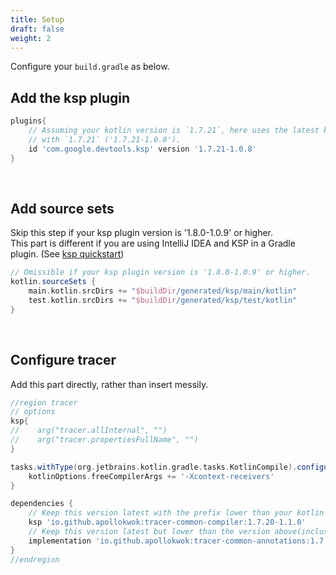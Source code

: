 ```yaml
---
title: Setup
draft: false
weight: 2
---
```


Configure your `build.gradle` as below.

## Add the ksp plugin
```groovy
plugins{
    // Assuming your kotlin version is `1.7.21`, here uses the latest ksp plugin version beginning 
    // with `1.7.21` ('1.7.21-1.0.8').  
    id 'com.google.devtools.ksp' version '1.7.21-1.0.8'
}
```
  
&nbsp;
## Add source sets
Skip this step if your ksp plugin version is '1.8.0-1.0.9' or higher.  
This part is different if you are using IntelliJ IDEA and KSP in a Gradle plugin. 
(See [ksp quickstart](https://kotlinlang.org/docs/ksp-quickstart.html#make-ide-aware-of-generated-code))
```groovy
// Omissible if your ksp plugin version is '1.8.0-1.0.9' or higher. 
kotlin.sourceSets {
    main.kotlin.srcDirs += "$buildDir/generated/ksp/main/kotlin"
    test.kotlin.srcDirs += "$buildDir/generated/ksp/test/kotlin"
}
```

&nbsp;
## Configure tracer
Add this part directly, rather than insert messily.
```groovy
//region tracer
// options
ksp{
//    arg("tracer.allInternal", "")
//    arg("tracer.propertiesFullName", "")
}

tasks.withType(org.jetbrains.kotlin.gradle.tasks.KotlinCompile).configureEach {
    kotlinOptions.freeCompilerArgs += '-Xcontext-receivers'
}

dependencies {
    // Keep this version latest with the prefix lower than your kotlin version(inclusive). 
    ksp 'io.github.apollokwok:tracer-common-compiler:1.7.20-1.1.0'
    // Keep this version latest but lower than the version above(inclusive). 
    implementation 'io.github.apollokwok:tracer-common-annotations:1.7.20-1.1.0'
}
//endregion 
```